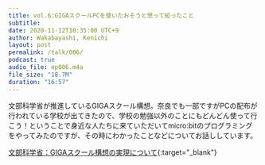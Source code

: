 ```yaml
---
title: vol.6:GIGAスクールPCを使いたおそうと思って知ったこと
subtitle: 
date: 2020-11-12T10:35:00 UTC+9
author: Wakabayashi, Kenichi
layout: post
permalink: /talk/006/
podcast: true
audio_file: ep006.m4a
file_size: "18.7M"
duration: "16:57"
---
```

文部科学省が推進しているGIGAスクール構想。奈良でも一部ですがPCの配布が行われている学校が出てきたので、学校の勉強以外のことにもどんどん使って行こう！ということで身近な人たちに来ていただいてmicro:bitのプログラミングをやってみたのですが、その時にわかったことなどについてお話ししています。

[文部科学省：GIGAスクール構想の実現について](https://www.mext.go.jp/a_menu/other/index_00001.htm){:target="_blank"}
